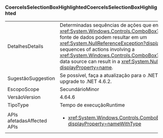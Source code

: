 ### <a name="coerceisselectionboxhighlighted"></a><span data-ttu-id="d1326-101">CoerceIsSelectionBoxHighlighted</span><span class="sxs-lookup"><span data-stu-id="d1326-101">CoerceIsSelectionBoxHighlighted</span></span>

|   |   |
|---|---|
|<span data-ttu-id="d1326-102">Detalhes</span><span class="sxs-lookup"><span data-stu-id="d1326-102">Details</span></span>|<span data-ttu-id="d1326-103">Determinadas sequências de ações que envolvem um <xref:System.Windows.Controls.ComboBox?displayProperty=name> e sua fonte de dados podem resultar em um <xref:System.NullReferenceException?displayProperty=name>.</span><span class="sxs-lookup"><span data-stu-id="d1326-103">Certain sequences of actions involving a <xref:System.Windows.Controls.ComboBox?displayProperty=name> and its data source can result in a <xref:System.NullReferenceException?displayProperty=name>.</span></span>|
|<span data-ttu-id="d1326-104">Sugestão</span><span class="sxs-lookup"><span data-stu-id="d1326-104">Suggestion</span></span>|<span data-ttu-id="d1326-105">Se possível, faça a atualização para o .NET 4.6.2.</span><span class="sxs-lookup"><span data-stu-id="d1326-105">If possible, please upgrade to .NET 4.6.2.</span></span>|
|<span data-ttu-id="d1326-106">Escopo</span><span class="sxs-lookup"><span data-stu-id="d1326-106">Scope</span></span>|<span data-ttu-id="d1326-107">Secundário</span><span class="sxs-lookup"><span data-stu-id="d1326-107">Minor</span></span>|
|<span data-ttu-id="d1326-108">Versão</span><span class="sxs-lookup"><span data-stu-id="d1326-108">Version</span></span>|<span data-ttu-id="d1326-109">4.6</span><span class="sxs-lookup"><span data-stu-id="d1326-109">4.6</span></span>|
|<span data-ttu-id="d1326-110">Tipo</span><span class="sxs-lookup"><span data-stu-id="d1326-110">Type</span></span>|<span data-ttu-id="d1326-111">Tempo de execução</span><span class="sxs-lookup"><span data-stu-id="d1326-111">Runtime</span></span>|
|<span data-ttu-id="d1326-112">APIs afetadas</span><span class="sxs-lookup"><span data-stu-id="d1326-112">Affected APIs</span></span>|<ul><li><xref:System.Windows.Controls.ComboBox.IsSelectionBoxHighlighted?displayProperty=nameWithType></li></ul>|

